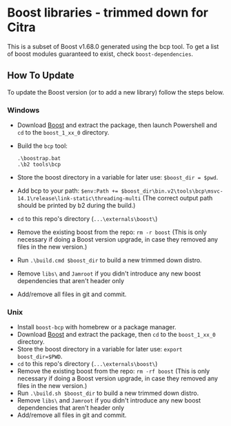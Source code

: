 # Boost libraries - trimmed down for Citra

This is a subset of Boost v1.68.0 generated using the bcp tool. To get a list of boost modules guaranteed to exist, check `boost-dependencies`.


## How To Update

To update the Boost version (or to add a new library) follow the steps below.


### Windows

  - Download [Boost](https://www.boost.org) and extract the package, then launch Powershell and `cd` to the `boost_1_xx_0` directory.
  - Build the `bcp` tool:
    ```
    .\boostrap.bat
    .\b2 tools\bcp
    ```

  - Store the boost directory in a variable for later use: `$boost_dir = $pwd`.
  - Add bcp to your path: `$env:Path += $boost_dir\bin.v2\tools\bcp\msvc-14.1\release\link-static\threading-multi` (The correct output path should be printed by b2 during the build.)
  - `cd` to this repo's directory (`...\externals\boost\`)
  - Remove the existing boost from the repo: `rm -r boost` (This is only necessary if doing a Boost version upgrade, in case they removed any files in the new version.)
  - Run `.\build.cmd $boost_dir` to build a new trimmed down distro.
  - Remove `libs\` and `Jamroot` if you didn't introduce any new boost dependencies that aren't header only
  - Add/remove all files in git and commit.

### Unix
  - Install `boost-bcp` with homebrew or a package manager.
  - Download [Boost](https://www.boost.org) and extract the package, then `cd` to the `boost_1_xx_0` directory.
  - Store the boost directory in a variable for later use: `export boost_dir=$PWD`.
  - `cd` to this repo's directory (`...\externals\boost\`)
  - Remove the existing boost from the repo: `rm -rf boost` (This is only necessary if doing a Boost version upgrade, in case they removed any files in the new version.)
  - Run `.\build.sh $boost_dir` to build a new trimmed down distro.
  - Remove `libs\` and `Jamroot` if you didn't introduce any new boost dependencies that aren't header only
  - Add/remove all files in git and commit.
